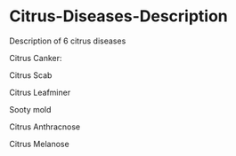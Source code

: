 # Citrus-Diseases-Description
Description of 6 citrus diseases

Citrus Canker:

Citrus Scab

Citrus Leafminer

Sooty mold

Citrus Anthracnose

Citrus Melanose
